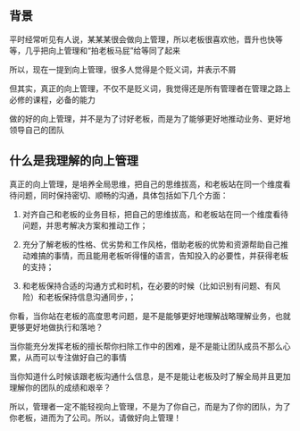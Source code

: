 ## **背景**

平时经常听见有人说，某某某很会做向上管理，所以老板很喜欢他，晋升也快等等，几乎把向上管理和“拍老板马屁”给等同了起来

所以，现在一提到向上管理，很多人觉得是个贬义词，并表示不屑

但其实，真正的向上管理，不仅不是贬义词，我觉得还是所有管理者在管理之路上必修的课程，必备的能力

做的好的向上管理，并不是为了讨好老板，而是为了能够更好地推动业务、更好地领导自己的团队

## **什么是我理解的向上管理**

真正的向上管理，是培养全局思维，把自己的思维拔高，和老板站在同一个维度看待问题，同时保持密切、顺畅的沟通，具体包括如下几个方面：

1. 对齐自己和老板的业务目标，把自己的思维拔高，和老板站在同一个维度看待问题，并思考解决方案和推动工作；

2. 充分了解老板的性格、优劣势和工作风格，借助老板的优势和资源帮助自己推动难搞的事情，而且能用老板听得懂的语言，告知投入的必要性，并获得老板的支持；

3. 和老板保持合适的沟通方式和时机，在必要的时候（比如识别有问题、有风险）和老板保持信息沟通同步，；

你看，当你站在老板的高度思考问题，是不是能够更好地理解战略理解业务，也就更够更好地做执行和落地？

当你能充分发挥老板的擅长帮你扫除工作中的困难，是不是能让团队成员不那么心累，从而可以专注做好自己的事情

当你知道什么时候该跟老板沟通什么信息，是不是能让老板及时了解全局并且更加理解你的团队的成绩和艰辛？

所以，管理者一定不能轻视向上管理，不是为了你自己，而是为了你的团队，为了你老板，进而为了公司。所以，请做好向上管理！

